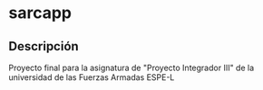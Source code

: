 # sarcapp
## Descripción
Proyecto final para la asignatura de "Proyecto Integrador III" de la universidad de las Fuerzas Armadas ESPE-L